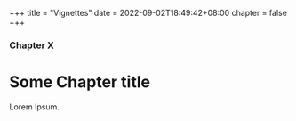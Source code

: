 +++
title = "Vignettes"
date = 2022-09-02T18:49:42+08:00
chapter = false
+++

### Chapter X

# Some Chapter title

Lorem Ipsum.